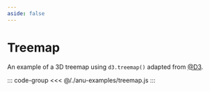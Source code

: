 ```yaml
---
aside: false
---
```

<script setup>
import { treemap } from '../anu-examples/treemap.js'
</script>

# Treemap
An example of a 3D treemap using `d3.treemap()` adapted from [@D3](https://observablehq.com/@d3/treemap/2).

<singleView :scene="treemap" />

::: code-group
<<< @/./anu-examples/treemap.js 
:::